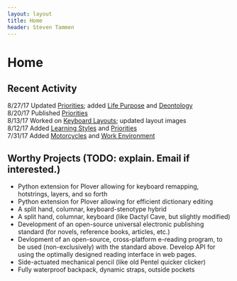 ```yaml
---
layout: layout
title: Home
header: Steven Tammen
---
```


<h1 class="center"> Home </h1>

## Recent Activity

8/27/17   Updated [Priorities](https://steventammen.com/priorities); added [Life Purpose](https://steventammen.com/priorities/life-purpose/) and [Deontology](https://steventammen.com/deontology/)<br/>
8/20/17   Published [Priorities](https://steventammen.com/priorities)<br/>
8/13/17   Worked on [Keyboard Layouts](https://steventammen.com/keyboard-layouts/); updated layout images <br/>
8/12/17   Added [Learning Styles](https://steventammen.com/learning-styles/) and [Priorities](https://steventammen.com/priorities) <br/>
7/31/17   Added [Motorcycles](https://steventammen.com/motorcycles) and [Work Environment](https://steventammen.com/work-environment) <br/>

## Worthy Projects (TODO: explain. Email if interested.)

- Python extension for Plover allowing for keyboard remapping, hotstrings, layers, and so forth
- Python extension for Plover allowing for efficient dictionary editing
- A split hand, columnar, keyboard-stenotype hybrid
- A split hand, columnar, keyboard (like Dactyl Cave, but slightly modified)
- Development of an open-source universal electronic publishing standard (for novels, reference books, articles, etc.)
- Devlopment of an open-source, cross-platform e-reading program, to be used (non-exclusively) with the standard above. Develop API for using the optimally designed reading interface in web pages.
- Side-actuated mechanical pencil (like old Pentel quicker clicker)
- Fully waterproof backpack, dynamic straps, outside pockets
